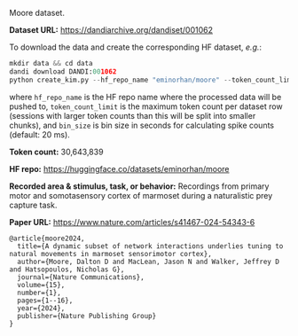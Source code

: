 Moore dataset. 

**Dataset URL:** https://dandiarchive.org/dandiset/001062

To download the data and create the corresponding HF dataset, *e.g.*:
```python
mkdir data && cd data
dandi download DANDI:001062
python create_kim.py --hf_repo_name "eminorhan/moore" --token_count_limit 10_000_000 --bin_size 0.02
```
where `hf_repo_name` is the HF repo name where the processed data will be pushed to, `token_count_limit` is the maximum token count per dataset row (sessions with larger token counts than this will be split into smaller chunks), and `bin_size` is bin size in seconds for calculating spike counts (default: 20 ms).

**Token count:** 30,643,839

**HF repo:** https://huggingface.co/datasets/eminorhan/moore

**Recorded area & stimulus, task, or behavior:** Recordings from primary motor and somotasensory cortex of marmoset during a naturalistic prey capture task.

**Paper URL:** https://www.nature.com/articles/s41467-024-54343-6

```
@article{moore2024,
  title={A dynamic subset of network interactions underlies tuning to natural movements in marmoset sensorimotor cortex},
  author={Moore, Dalton D and MacLean, Jason N and Walker, Jeffrey D and Hatsopoulos, Nicholas G},
  journal={Nature Communications},
  volume={15},
  number={1},
  pages={1--16},
  year={2024},
  publisher={Nature Publishing Group}
}
```

